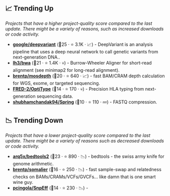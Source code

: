 ## 📈 Trending Up

_Projects that have a higher project-quality score compared to the last update. There might be a variety of reasons, such as increased downloads or code activity._

- <b><a href="https://github.com/google/deepvariant">google/deepvariant</a></b> (🥇25 ·  ⭐ 3.1K · 📈) - DeepVariant is an analysis pipeline that uses a deep neural network to call genetic variants from next-generation DNA..
- <b><a href="https://github.com/lh3/bwa">lh3/bwa</a></b> (🥇21 ·  ⭐ 1.4K · 💀) - Burrow-Wheeler Aligner for short-read alignment (see minimap2 for long-read alignment).
- <b><a href="https://github.com/brentp/mosdepth">brentp/mosdepth</a></b> (🥈20 ·  ⭐ 640 · 📈) - fast BAM/CRAM depth calculation for WGS, exome, or targeted sequencing.
- <b><a href="https://github.com/FRED-2/OptiType">FRED-2/OptiType</a></b> (🥇14 ·  ⭐ 170 · 💀) - Precision HLA typing from next-generation sequencing data.
- <b><a href="https://github.com/shubhamchandak94/Spring">shubhamchandak94/Spring</a></b> (🥇10 ·  ⭐ 110 · 💤) - FASTQ compression.

## 📉 Trending Down

_Projects that have a lower project-quality score compared to the last update. There might be a variety of reasons such as decreased downloads or code activity._

- <b><a href="https://github.com/arq5x/bedtools2">arq5x/bedtools2</a></b> (🥇23 ·  ⭐ 890 · 📉) - bedtools - the swiss army knife for genome arithmetic.
- <b><a href="https://github.com/brentp/somalier">brentp/somalier</a></b> (🥇16 ·  ⭐ 250 · 📉) - fast sample-swap and relatedness checks on BAMs/CRAMs/VCFs/GVCFs... like damn that is one smart wine guy.
- <b><a href="https://github.com/pcingola/SnpEff">pcingola/SnpEff</a></b> (🥉14 ·  ⭐ 230 · 📉) - 


